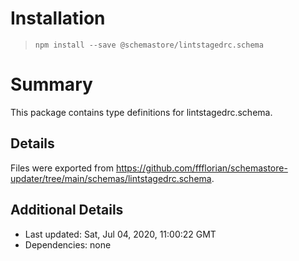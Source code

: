 # Installation
> `npm install --save @schemastore/lintstagedrc.schema`

# Summary
This package contains type definitions for lintstagedrc.schema.

## Details
Files were exported from https://github.com/ffflorian/schemastore-updater/tree/main/schemas/lintstagedrc.schema.

## Additional Details
* Last updated: Sat, Jul 04, 2020, 11:00:22 GMT
* Dependencies: none
